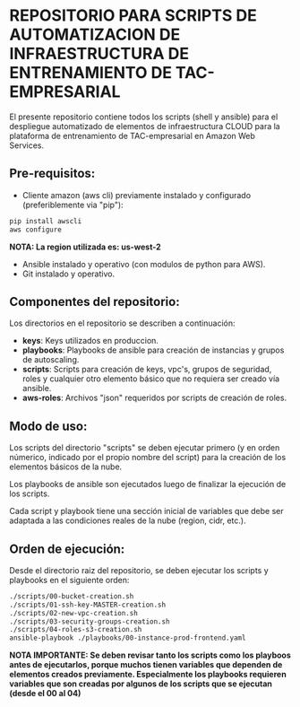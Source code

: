 # REPOSITORIO PARA SCRIPTS DE AUTOMATIZACION DE INFRAESTRUCTURA DE ENTRENAMIENTO DE TAC-EMPRESARIAL

El presente repositorio contiene todos los scripts (shell y ansible) para el despliegue automatizado de elementos de infraestructura CLOUD para la plataforma de entrenamiento de TAC-empresarial en Amazon Web Services.


## Pre-requisitos:

* Cliente amazon (aws cli) previamente instalado y configurado (preferiblemente via "pip"):

```bash
pip install awscli
aws configure
```

**NOTA: La region utilizada es: us-west-2**

* Ansible instalado y operativo (con modulos de python para AWS).
* Git instalado y operativo.

## Componentes del repositorio:

Los directorios en el repositorio se describen a continuación:

* **keys**: Keys utilizados en produccion.
* **playbooks**: Playbooks de ansible para creación de instancias y grupos de autoscaling.
* **scripts**: Scripts para creación de keys, vpc's, grupos de seguridad, roles y cualquier otro elemento básico que no requiera ser creado vía ansible.
* **aws-roles**: Archivos "json" requeridos por scripts de creación de roles.

## Modo de uso:

Los scripts del directorio "scripts" se deben ejecutar primero (y en orden númerico, indicado por el propio nombre del script) para la creación de los elementos básicos de la nube.

Los playbooks de ansible son ejecutados luego de finalizar la ejecución de los scripts.

Cada script y playbook tiene una sección inicial de variables que debe ser adaptada a las condiciones reales de la nube (region, cidr, etc.).

## Orden de ejecución:

Desde el directorio raiz del repositorio, se deben ejecutar los scripts y playbooks en el siguiente orden:

```bash
./scripts/00-bucket-creation.sh
./scripts/01-ssh-key-MASTER-creation.sh
./scripts/02-new-vpc-creation.sh
./scripts/03-security-groups-creation.sh
./scripts/04-roles-s3-creation.sh
ansible-playbook ./playbooks/00-instance-prod-frontend.yaml
```

**NOTA IMPORTANTE: Se deben revisar tanto los scripts como los playboos antes de ejecutarlos, porque muchos tienen variables que dependen de elementos creados previamente. Especialmente los playbooks requieren variables que son creadas por algunos de los scripts que se ejecutan (desde el 00 al 04)**

